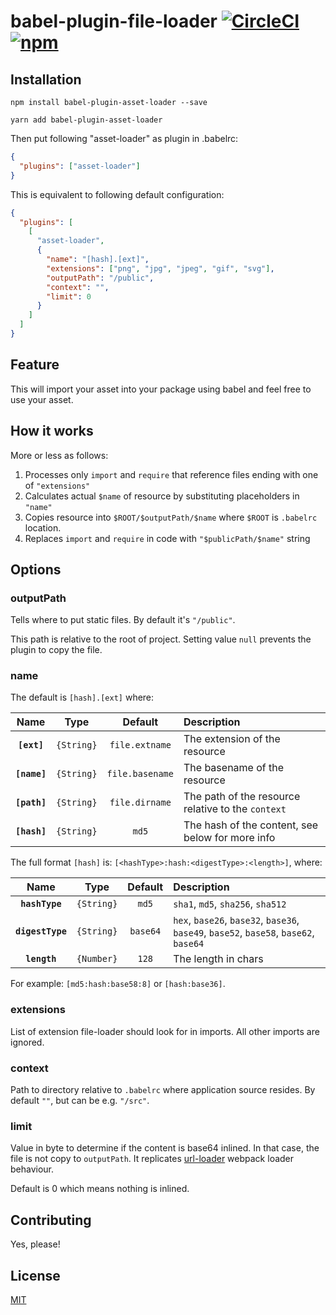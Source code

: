 # babel-plugin-file-loader [![CircleCI](https://circleci.com/gh/sheerun/babel-plugin-file-loader/tree/master.svg?style=svg)](https://circleci.com/gh/sheerun/babel-plugin-file-loader/tree/master) [![npm][npm-badge]][npm-link]

## Installation

```
npm install babel-plugin-asset-loader --save
```

```
yarn add babel-plugin-asset-loader
```

Then put following "asset-loader" as plugin in .babelrc:

```json
{
  "plugins": ["asset-loader"]
}
```

This is equivalent to following default configuration:

```json
{
  "plugins": [
    [
      "asset-loader",
      {
        "name": "[hash].[ext]",
        "extensions": ["png", "jpg", "jpeg", "gif", "svg"],
        "outputPath": "/public",
        "context": "",
        "limit": 0
      }
    ]
  ]
}
```

## Feature
This will import your asset into your package using babel and feel free to use your asset.

## How it works

More or less as follows:

1. Processes only `import` and `require` that reference files ending with one of `"extensions"`
2. Calculates actual `$name` of resource by substituting placeholders in `"name"`
3. Copies resource into `$ROOT/$outputPath/$name` where `$ROOT` is `.babelrc` location.
3. Replaces `import` and `require` in code with `"$publicPath/$name"` string



## Options

### outputPath

Tells where to put static files. By default it's `"/public"`.

This path is relative to the root of project. Setting value `null` prevents the plugin to copy the file.

### name

The default is `[hash].[ext]` where:

|Name|Type|Default|Description|
|:--:|:--:|:-----:|:----------|
|**`[ext]`**|`{String}`|`file.extname`|The extension of the resource|
|**`[name]`**|`{String}`|`file.basename`|The basename of the resource|
|**`[path]`**|`{String}`|`file.dirname`|The path of the resource relative to the `context`|
|**`[hash]`**|`{String}`|`md5`|The hash of the content, see below for more info|

The full format `[hash]` is: `[<hashType>:hash:<digestType>:<length>]`, where:

|Name|Type|Default|Description|
|:--:|:--:|:-----:|:----------|
|**`hashType`**|`{String}`|`md5`|`sha1`, `md5`, `sha256`, `sha512`|
|**`digestType`**|`{String}`|`base64`|`hex`, `base26`, `base32`, `base36`, `base49`, `base52`, `base58`, `base62`, `base64`|
|**`length`**|`{Number}`|`128`|The length in chars|

For example: `[md5:hash:base58:8]` or `[hash:base36]`.

### extensions

List of extension file-loader should look for in imports. All other imports are ignored.

### context

Path to directory relative to `.babelrc` where application source resides. By default `""`, but can be e.g. `"/src"`.

### limit

Value in byte to determine if the content is base64 inlined. In that case, the file is not copy to `outputPath`. It replicates [url-loader](https://github.com/webpack-contrib/url-loader) webpack loader behaviour.

Default is 0 which means nothing is inlined.

## Contributing

Yes, please!

## License

[MIT](./LICENSE)

[npm-badge]: https://img.shields.io/npm/v/babel-plugin-file-loader.svg?style=flat-square
[npm-link]: https://www.npmjs.com/package/babel-plugin-file-loader
